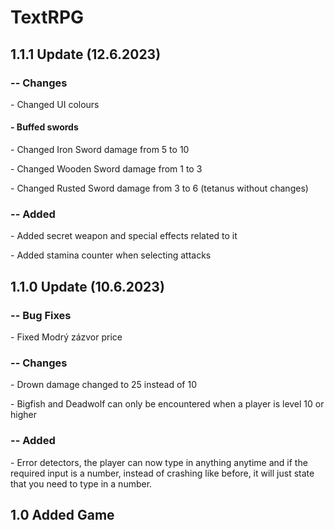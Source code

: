 # TextRPG
<h2>1.1.1 Update (12.6.2023)</h2>
<h3>-- Changes</h3>
<p>- Changed UI colours</p>
<h4>- Buffed swords</h4>
<p>- Changed Iron Sword damage from 5 to 10</p>
<p>- Changed Wooden Sword damage from 1 to 3</p>
<p>- Changed Rusted Sword damage from 3 to 6 (tetanus without changes)</p>
<h3>-- Added</h3>
<p>- Added secret weapon and special effects related to it</p>
<p>- Added stamina counter when selecting attacks</p>
<h2>1.1.0 Update (10.6.2023)</h2>
<h3>-- Bug Fixes</h3>
<p>- Fixed Modrý zázvor price</p>
<h3>-- Changes</h3>
<p>- Drown damage changed to 25 instead of 10</p>
<p>- Bigfish and Deadwolf can only be encountered when a player is level 10 or higher</p>
<h3>-- Added</h3>
<p>- Error detectors, the player can now type in anything anytime and if the required input is a number, instead of crashing like before, it will just state that you need to type in a number.</p>
<h2>1.0 Added Game</h2>
